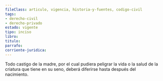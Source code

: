 ```yaml
---
fileClass: articulo, vigencia, historia-y-fuentes, codigo-civil
tags:
- derecho-civil
- derecho-privado
estado: vigente
tipo: inciso
libro:
titulo:
parrafo:
corriente-juridica:
---
```

Todo castigo de la madre, por el cual pudiera peligrar la vida o la salud de la criatura que tiene en su seno, deberá diferirse hasta después del nacimiento.